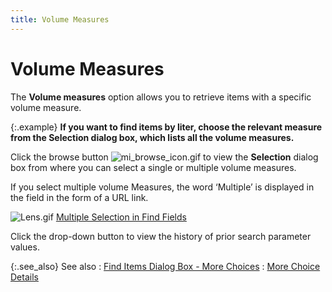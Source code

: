 ```yaml
---
title: Volume Measures
---
```


# Volume Measures


The **Volume measures** option allows  you to retrieve items with a specific volume measure.


{:.example}
**If you want to find items by liter, choose  the relevant measure from the **Selection** dialog box, which lists all the volume measures.**


Click the browse button ![mi_browse_icon.gif]({{site.mi_baseurl}}/img/mi_browse_icon.gif) to view the **Selection** dialog box from where you can select a single or multiple volume  measures.


If you select multiple volume Measures, the word ‘Multiple’ is displayed  in the field in the form of a URL link.


![Lens.gif]({{site.mi_baseurl}}/img/lens.gif) [Multiple  Selection in Find Fields]({{site.wwe_chm}}/advanced-options/find-function/multiple_selection_in_find_fields.html)


Click the drop-down button to view the history of prior search parameter  values.


{:.see_also}
See also
: [Find  Items Dialog Box - More Choices]({{site.mi_baseurl}}/finding-items/create-a-new-item-filter/find-items-dialog-box/the_find_items_dialog_box_more_choices.html)
: [More Choice Details]({{site.mi_baseurl}}/finding-items/find-item-details/more-choice-details/more_choice_details.html)

